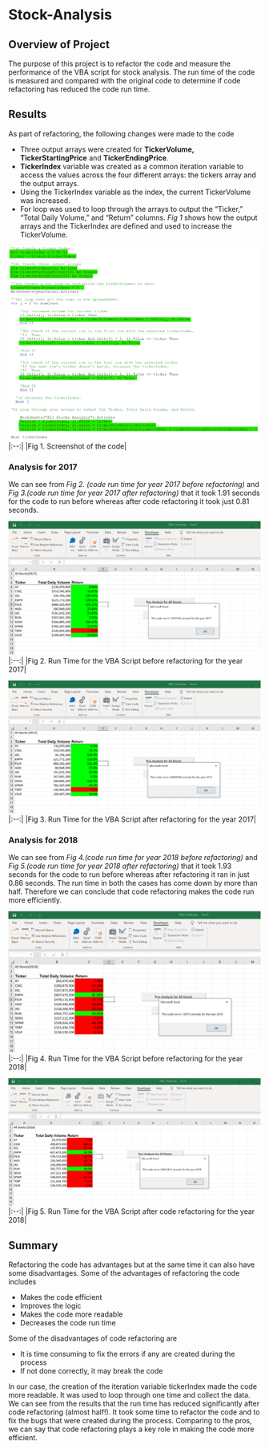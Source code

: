 # Stock-Analysis

## Overview of Project
The purpose of this project is to refactor the code and measure the performance of the VBA script for stock analysis. The run time of the code is measured and compared with the original code to determine if code refactoring has reduced the code run time. 

## Results
As part of refactoring, the following changes were made to the code
 * Three output arrays were created for **TickerVolume, TickerStartingPrice** and **TickerEndingPrice**.
 * **TickerIndex** variable was created as a common iteration variable to access the values across the four different arrays: the tickers array and the output arrays.
 * Using the TickerIndex variable as the index, the current TickerVolume was increased.
 * For loop was used to loop through the arrays to output the “Ticker,” “Total Daily Volume,” and “Return” columns. 
 *Fig 1* shows how the output arrays and the TickerIndex are defined and used to increase the TickerVolume. 

![code screenshot](https://github.com/chinzjay/Kickstarter_Analysis/blob/main/code%20screenshot.png)
|:--:|
|Fig 1. Screenshot of the code|

### Analysis for 2017
We can see from *Fig 2. (code run time for year 2017 before refactoring)*  and *Fig 3.(code run time for year 2017 after refactoring)* that it took 1.91 seconds for the code to run before whereas after code refactoring it took just 0.81 seconds.

![2017-NR](https://github.com/chinzjay/Stock-Analysis/blob/main/2017-NR.png)
|:--:|
|Fig 2. Run Time for the VBA Script before refactoring for the year 2017|

![VBA_Challenge_2017](https://github.com/chinzjay/Stock-Analysis/blob/main/VBA_Challenge_2017.png)
|:--:|
|Fig 3. Run Time for the VBA Script after refactoring for the year 2017|

### Analysis for 2018
We can see from *Fig 4.(code run time for year 2018 before refactoring)* and *Fig 5.(code run time for year 2018 after refactoring)* that it took 1.93 seconds for the code to run before whereas after refactoring it ran in just 0.86 seconds. The run time in both the cases has come down by more than half. Therefore we can conclude that code refactoring makes the code run more efficiently. 

![2018-NR](https://github.com/chinzjay/Stock-Analysis/blob/main/2018-NR.png)
|:--:|
|Fig 4. Run Time for the VBA Script before refactoring for the year 2018|

![VBA_Challenge_2018](https://github.com/chinzjay/Stock-Analysis/blob/main/VBA_Challenge_2018.png)
|:--:|
|Fig 5. Run Time for the VBA Script after code refactoring for the year 2018|

## Summary
Refactoring the code has advantages but at the same time it can also have some disadvantages.
Some of the advantages of refactoring the code includes
 * Makes the code efficient
 * Improves the logic
 * Makes the code more readable
 * Decreases the code run time
 
Some of the disadvantages of code refactoring are
 * It is time consuming to fix the errors if any are created during the process
 * If not done correctly, it may break the code

In our case, the creation of the iteration variable tickerIndex made the code more readable. It was used to loop through one time and collect the data. We can see from the results that the run time has reduced significantly after code refactoring (almost half!). It took some time to refactor the code and to fix the bugs that were created during the process. Comparing to the pros, we can say that code refactoring plays a key role in making the code more efficient.

